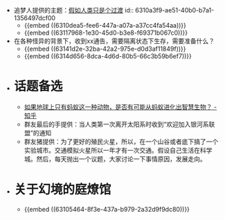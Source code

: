 - 追梦人提供的主题：[假如人类只是个过渡](https://blog.sciencenet.cn/home.php?mod=space&uid=3408518&do=blog&id=1322974)
  id:: 6310a3f9-ae51-40b0-b7a1-1356497dcf00
	- {{embed ((6310dea5-fee6-447a-a07a-a37cc4fa54aa))}}
	- {{embed ((63117968-1e30-45d0-b3e8-f69371b067c0))}}
- 在各种怪异的背景下，收到xx通告，需要隔离状态下生存，需要准备什么？
	- {{embed ((63141d2e-32ba-42a2-975e-d0d3af11849f))}}
	- {{embed ((6314d656-8dca-4d6d-80b5-66c3b59b6ef7))}}
- # 话题备选
	- [如果地球上只有蚂蚁这一种动物，是否有可能从蚂蚁进化出智慧生物？ - 知乎](https://www.zhihu.com/question/551632432)
	- 群友最后的手提供：当人类第一次离开太阳系时收到“欢迎加入银河系联盟”的通知
	- 群友猪提供：为了更好的殖民火星，所以，在一个山谷或者底下搞了一个实验城市。交通模拟火星所以一年才有一次交通。假设自己生活在科学城。然后，每天抛出一个议题，大家讨论一下事情原因，发展走向。
- # 关于幻境的庭燎馆
	- {{embed ((63105464-8f3e-437a-b979-2a32d9f9dc80))}}